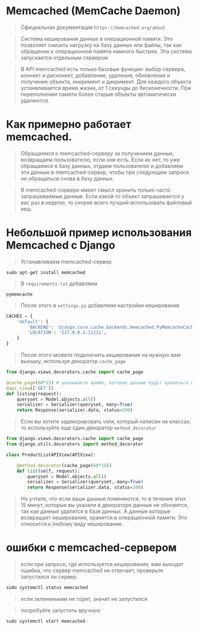 # Memcached (MemCache Daemon)
> Официальная документация `https://memcached.org/about`

> Система кеширования данных в операционной памяти. Это позволяет снизить нагрузку на базу данных или файлы, так как обращение к операционной памяти намного быстрее. Эта система запускается отдельным сервером

> В API memcached есть только базовые функции: выбор сервера, коннект и дисконект, добавление, удаление, обновление и получение объекта, инкримент и дикримент. Для каждого объекта устанвливается время жизни, от 1 секунды до бесконечности. При переполнении памяти более старые объекты автоматически удаляются.

# Как примерно работает memcached. 
> Обращаемся к memcached-серверу за получением данных, возвращаем пользователю, если они есть. Если их нет, то уже обращаемся в базу данных, отдаем пользователю и добавляем эти данные в memcached-сервер, чтобы при следующем запросе не обращаться снова в базу данных.

> В memcached-сервере имеет смысл хранить только часто запрашиваемые данные. Если какой то объект запрашивается у вас раз в неделю, то скорее всего лучший использовать файловый кеш.

# Небольшой пример использования Memcached с Django
> Устанавливаем memcached-сервер
```
sudo apt-get install memcached
```

> В `requirements.txt` добавляем 
```
pymemcache
```

> После этого в `settings.py` добавляем настройки кеширования
```py
CACHES = {
    'default': {
        'BACKEND': 'django.core.cache.backends.memcached.PyMemcacheCache',
        'LOCATION': '127.0.0.1:11211',
    }
}
```

> После этого можете подключить кеширование на нужную вам вьюшку, используя декоратор `cache_page`
```py
from django.views.decorators.cache import cache_page

@cache_page(60*15) # указываете время, которое данные будут храниться в memcached. В данном случае 15 минут
@api_view(['GET'])
def listing(request):
    queryset = Model.objects.all()
    serializer = Serializer(queryset, many=True)
    return Response(serializer.data, status=200)
```

> Если вы хотите задекорировать view, который написан на классах, то используйте еще один декоратор `method_decorator`
```py
from django.views.decorators.cache import cache_page
from django.utils.decorators import method_decorator

class ProductListAPIView(APIView):

    @method_decorator(cache_page(60*15))
    def list(self, request):
        queryset = Model.objects.all()
        serializer = Serializer(queryset, many=True)
        return Response(serializer.data, status=200)
```

> Но учтите, что если ваши данные поменяются, то в течение этих 15 минут, которые вы указали в декораторе данные не обновятся, так как данные удалятся в базе данных. А данные которые возвращает кеширование, хранится в операционной памяти. Это относится к любому виду кеширования.

# ошибки с memcached-сервером
> если при запросе, где используется кеширование, вам выходит ошибка, что сервер memcached не отвечает, проверьте запустился ли сервер.

```py
sudo systemctl status memcached
```
> если зелененьким не горит, значит не запустился

> попробуйте запустить вручную

```py
sudo systemctl start memcached
```
